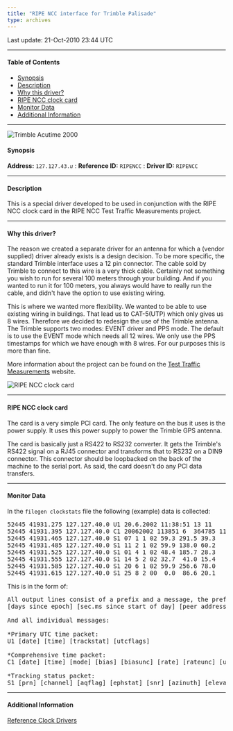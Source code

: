 ```yaml
---
title: "RIPE NCC interface for Trimble Palisade"
type: archives
---
```


Last update: 21-Oct-2010 23:44 UTC

* * *

#### Table of Contents

*   [Synopsis](/archives/drivers/driver43/#synopsis)
*   [Description](/archives/drivers/driver43/#description)
*   [Why this driver?](/archives/drivers/driver43/#why-this-driver)
*   [RIPE NCC clock card](/archives/drivers/driver43/#ripe-ncc-clock-card)
*   [Monitor Data](/archives/drivers/driver43/#monitor-data)
*   [Additional Information](/archives/drivers/driver43/#additional-information)

* * *

![Trimble Acutime 2000](/archives/pic/driver43_2.jpg)

#### Synopsis

**Address:** <code>127.127.43._u_</code>
: **Reference ID:** `RIPENCC`
: **Driver ID:** `RIPENCC`

* * *

#### Description

This is a special driver developed to be used in conjunction with the RIPE NCC clock card in the RIPE NCC Test Traffic Measurements project.

* * *

#### Why this driver?

The reason we created a separate driver for an antenna for which a (vendor supplied) driver already exists is a design decision. To be more specific, the standard Trimble interface uses a 12 pin connector. The cable sold by Trimble to connect to this wire is a very thick cable. Certainly not something you wish to run for several 100 meters through your building. And if you wanted to run it for 100 meters, you always would have to really run the cable, and didn't have the option to use existing wiring.

This is where we wanted more flexibility. We wanted to be able to use existing wiring in buildings. That lead us to CAT-5(UTP) which only gives us 8 wires. Therefore we decided to redesign the use of the Trimble antenna. The Trimble supports two modes: EVENT driver and PPS mode. The default is to use the EVENT mode which needs all 12 wires. We only use the PPS timestamps for which we have enough with 8 wires. For our purposes this is more than fine.

More information about the project can be found on the [Test Traffic Measurements](https://www.ripe.net/analyse/archived-projects/ttm) website.

![RIPE NCC clock card](/archives/pic/driver43_1.gif)

* * *

#### RIPE NCC clock card

The card is a very simple PCI card. The only feature on the bus it uses is the power supply. It uses this power supply to power the Trimble GPS antenna.

The card is basically just a RS422 to RS232 converter. It gets the Trimble's RS422 signal on a RJ45 connector and transforms that to RS232 on a DIN9 connector. This connector should be loopbacked on the back of the machine to the serial port. As said, the card doesn't do any PCI data transfers.

[//]: # (25/5/2021 DL: this project was archived in 2014 and original schematics have been removed?)
[//]: # (The schematics of the interface card are available at http://www.ripe.net/projects/ttm/Host_testbox/gps_if.pdf. You are free to create this card yourself as long as you give some credit or reference to us. Note that we don't sell these cards on a commercial basis, but for interested parties we do have some spares to share.)

* * *

#### Monitor Data

In the `filegen clockstats` file the following (example) data is collected:

<pre>52445 41931.275 127.127.40.0 U1 20.6.2002 11:38:51 13 11
52445 41931.395 127.127.40.0 C1 20062002 113851 6  364785 110.2 450 6.7 13 5222.374737 N 0453.268013 E 48  7 11 0 1 -14 20 0 -25
52445 41931.465 127.127.40.0 S1 07 1 1 02 59.3 291.5 39.3
52445 41931.485 127.127.40.0 S1 11 2 1 02 59.9 138.0 60.2
52445 41931.525 127.127.40.0 S1 01 4 1 02 48.4 185.7 28.3
52445 41931.555 127.127.40.0 S1 14 5 2 02 32.7  41.0 15.4
52445 41931.585 127.127.40.0 S1 20 6 1 02 59.9 256.6 78.0
52445 41931.615 127.127.40.0 S1 25 8 2 00  0.0  86.6 20.1
</pre>

This is in the form of:

<pre>All output lines consist of a prefix and a message, the prefix is:
[days since epoch] [sec.ms since start of day] [peer address]

And all individual messages:

*Primary UTC time packet:
U1 [date] [time] [trackstat] [utcflags]

*Comprehensive time packet:
C1 [date] [time] [mode] [bias] [biasunc] [rate] [rateunc] [utcoff] [latitude] [longtitude] [alt] [vis sat](x8)

*Tracking status packet:
S1 [prn] [channel] [aqflag] [ephstat] [snr] [azinuth] [elevation]
</pre>

* * *

#### Additional Information

[Reference Clock Drivers](/archives/4.2.8-series/refclock)